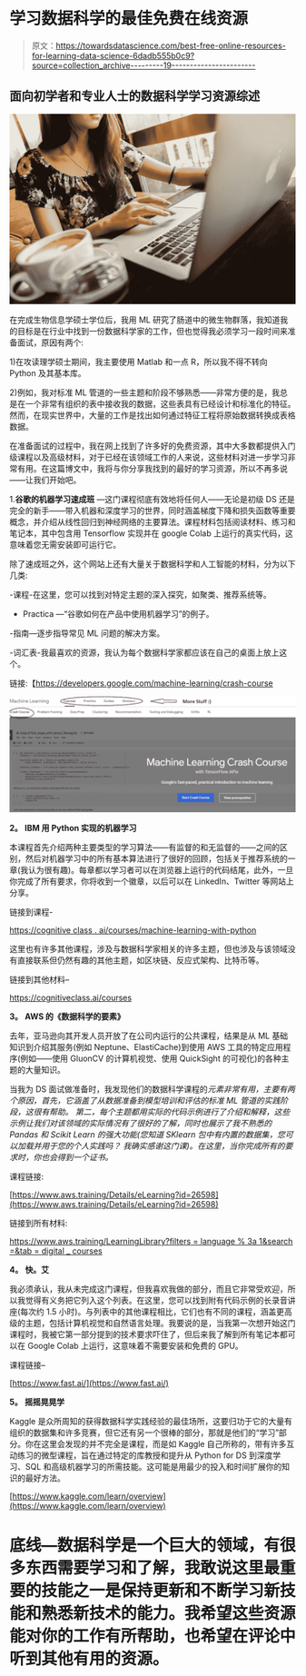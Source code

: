 # 学习数据科学的最佳免费在线资源

> 原文：<https://towardsdatascience.com/best-free-online-resources-for-learning-data-science-6dadb555b0c9?source=collection_archive---------19----------------------->

## 面向初学者和专业人士的数据科学学习资源综述

![](img/cbb1a429f59a8572ce40362a523e5440.png)

在完成生物信息学硕士学位后，我用 ML 研究了肠道中的微生物群落，我知道我的目标是在行业中找到一份数据科学家的工作，但也觉得我必须学习一段时间来准备面试，原因有两个:

1)在攻读理学硕士期间，我主要使用 Matlab 和一点 R，所以我不得不转向 Python 及其基本库。

2)例如，我对标准 ML 管道的一些主题和阶段不够熟悉——非常方便的是，我总是在一个非常有组织的表中接收我的数据，这些表具有已经设计和标准化的特征。然而，在现实世界中，大量的工作是找出如何通过特征工程将原始数据转换成表格数据。

在准备面试的过程中，我在网上找到了许多好的免费资源，其中大多数都提供入门级课程以及高级材料，对于已经在该领域工作的人来说，这些材料对进一步学习非常有用。在这篇博文中，我将与你分享我找到的最好的学习资源，所以不再多说——让我们开始吧。

1.**谷歌的机器学习速成班** —这门课程彻底有效地将任何人——无论是初级 DS 还是完全的新手——带入机器和深度学习的世界，同时涵盖梯度下降和损失函数等重要概念，并介绍从线性回归到神经网络的主要算法。课程材料包括阅读材料、练习和笔记本，其中包含用 Tensorflow 实现并在 google Colab 上运行的真实代码，这意味着您无需安装即可运行它。

除了速成班之外，这个网站上还有大量关于数据科学和人工智能的材料，分为以下几类:

-课程-在这里，您可以找到对特定主题的深入探究，如聚类、推荐系统等。

- Practica —“谷歌如何在产品中使用机器学习”的例子。

-指南—逐步指导常见 ML 问题的解决方案。

-词汇表-我最喜欢的资源，我认为每个数据科学家都应该在自己的桌面上放上这个。

链接:【https://developers.google.com/machine-learning/crash-course 

![](img/ec2ed5c9b1aa1935ef5724340e75eeb4.png)

**2。** **IBM 用 Python 实现的机器学习**

本课程首先介绍两种主要类型的学习算法——有监督的和无监督的——之间的区别，然后对机器学习中的所有基本算法进行了很好的回顾，包括关于推荐系统的一章(我认为很有趣)。每章都以学习者可以在浏览器上运行的代码结尾，此外，一旦你完成了所有要求，你将收到一个徽章，以后可以在 LinkedIn、Twitter 等网站上分享。

链接到课程-

[https://cognitive class . ai/courses/machine-learning-with-python](https://cognitiveclass.ai/courses/machine-learning-with-python)

这里也有许多其他课程，涉及与数据科学家相关的许多主题，但也涉及与该领域没有直接联系但仍然有趣的其他主题，如区块链、反应式架构、比特币等。

链接到其他材料–

https://cognitiveclass.ai/courses

**3。** **AWS 的《数据科学的要素》**

去年，亚马逊向其开发人员开放了在公司内运行的公共课程，结果是从 ML 基础知识到介绍其服务(例如 Neptune、ElastiCache)到使用 AWS 工具的特定应用程序(例如——使用 GluonCV 的计算机视觉、使用 QuickSight 的可视化)的各种主题的大量知识。

当我为 DS 面试做准备时，我发现他们的数据科学课程的*元素非常有用，主要有两个原因，首先，它涵盖了从数据准备到模型培训和评估的标准 ML 管道的实践阶段，这很有帮助。 第二，每个主题都用实际的代码示例进行了介绍和解释，这些示例让我们对该领域的实际情况有了很好的了解，同时也展示了我不熟悉的 Pandas 和 Scikit Learn 的强大功能(您知道 SKlearn 包中有内置的数据集，您可以加载并用于您的个人实践吗？ 我确实感谢这门课)。在这里，当你完成所有的要求时，你也会得到一个证书。*

课程链接:

[https://www.aws.training/Details/eLearning?id=26598](https://www.aws.training/Details/eLearning?id=26598)

链接到所有材料:

[https://www.aws.training/LearningLibrary?filters = language % 3a 1&search =&tab = digital _ courses](https://www.aws.training/LearningLibrary?filters=language%3A1&search=&tab=digital_courses)

**4。** **快。艾**

我必须承认，我从未完成这门课程，但我喜欢我做的部分，而且它非常受欢迎，所以我觉得有义务把它列入这个列表。在这里，您可以找到附有代码示例的长录音讲座(每次约 1.5 小时)。与列表中的其他课程相比，它们也有不同的课程，涵盖更高级的主题，包括计算机视觉和自然语言处理。我要说的是，当我第一次想开始这门课程时，我被它第一部分提到的技术要求吓住了，但后来我了解到所有笔记本都可以在 Google Colab 上运行，这意味着不需要安装和免费的 GPU。

课程链接–

[https://www.fast.ai/](https://www.fast.ai/)

**5。** **摇摇晃晃学**

Kaggle 是众所周知的获得数据科学实践经验的最佳场所，这要归功于它的大量有组织的数据集和许多竞赛，但它还有另一个很棒的部分，那就是他们的“学习”部分。你在这里会发现的并不完全是课程，而是如 Kaggle 自己所称的，带有许多互动练习的微型课程，旨在通过特定的库教授和提升从 Python for DS 到深度学习、SQL 和高级机器学习的所需技能。这可能是用最少的投入和时间扩展你的知识的最好方法。

[https://www.kaggle.com/learn/overview](https://www.kaggle.com/learn/overview)

# 底线—数据科学是一个巨大的领域，有很多东西需要学习和了解，我敢说这里最重要的技能之一是保持更新和不断学习新技能和熟悉新技术的能力。我希望这些资源能对你的工作有所帮助，也希望在评论中听到其他有用的资源。